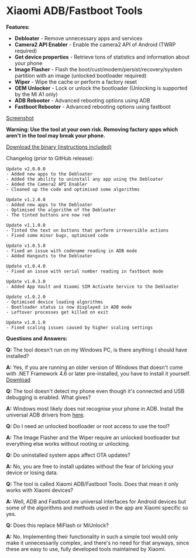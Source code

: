 # Xiaomi ADB/Fastboot Tools

**Features:**

* **Debloater** \- Remove unnecessary apps and services
* **Camera2 API Enabler** \- Enable the camera2 API of Android (TWRP required)
* **Get device properties** \- Retrieve tons of statistics and information about your phone
* **Image Flasher** \- Flash the boot/cust/modem/persist/recovery/system partition with an image (unlocked bootloader required)
* **Wiper** \- Wipe the cache or perform a factory reset
* **OEM Unlocker** \- Lock or unlock the bootloader \(Unlocking is supported by the Mi A1 only\)
* **ADB Rebooter** \- Advanced rebooting options using ADB
* **Fastboot Rebooter** \- Advanced rebooting options using fastboot

[Screenshot](https://i.imgur.com/6dBYdzL.png)

**Warning: Use the tool at your own risk. Removing factory apps which aren't in the tool may break your phone.**

[Download the binary (instructions included)](https://github.com/Saki-EU/XiaomiADBFastbootTools/releases/latest)

Changelog (prior to GitHub release):

    Update v2.0.0.0
    - Added new apps to the Debloater
    - Added the ability to uninstall any app using the Debloater
    - Added the Camera2 API Enabler
    - Cleaned up the code and optimised some algorithms
    
    Update v1.2.0.0
    - Added new apps to the Debloater
    - Optimised the algorithm of the Debloater
    - The tinted buttons are now red
    
    Update v1.1.0.0
    - Tinted the text on buttons that perform irreversible actions
    - Fixed some minor bugs, optimised code
    
    Update v1.0.5.0
    - Fixed an issue with codename reading in ADB mode
    - Added Hangouts to the Debloater
    
    Update v1.0.4.0
    - Fixed an issue with serial number reading in fastboot mode
    
    Update v1.0.3.0
    - Added App Vault and Xiaomi SIM Activate Service to the Debloater
    
    Update v1.0.2.0
    - Optimised device loading algorithms
    - Bootloader status is now displayed in ADB mode
    - Leftover processes get killed on exit
    
    Update v1.0.1.0
    - Fixed scaling issues caused by higher scaling settings

**Questions and Answers:**

**Q:** The tool doesn't run on my Windows PC, is there anything I should have installed?

**A:** Yes, if you are running an older version of Windows that doesn't come with .NET Framework 4.6 or later pre-installed, you have to install it yourself. [Download](https://www.microsoft.com/net/download/dotnet-framework-runtime)

**Q:** The tool doesn't detect my phone even though it's connected and USB debugging is enabled. What gives?

**A:** Windows most likely does not recognise your phone in ADB. Install the universal ADB drivers from [here](http://dl.adbdriver.com/upload/adbdriver.zip).

**Q:** Do I need an unlocked bootloader or root access to use the tool?

**A:** The Image Flasher and the Wiper require an unlocked bootloader but everything else works without rooting or unlocking.

**Q:** Do uninstalled system apps affect OTA updates?

**A:** No, you are free to install updates without the fear of bricking your device or losing data.

**Q:** The tool is called Xiaomi ADB/Fastboot Tools. Does that mean it only works with Xiaomi devices?

**A:** Well, ADB and Fastboot are universal interfaces for Android devices but some of the algorithms and methods used in the app are Xiaomi specific so yes.

**Q:** Does this replace MiFlash or MiUnlock?

**A:** No. Implementing their functionality in such a simple tool would only make it unnecessarily complex, and there's no need for that anyways, since these are easy to use, fully developed tools maintained by Xiaomi.
